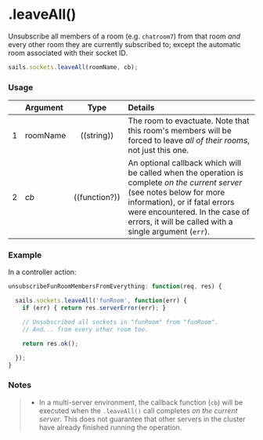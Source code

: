 # .leaveAll()

Unsubscribe all members of a room (e.g. `chatroom7`) from that room _and_ every other room they are currently subscribed to; except the automatic room associated with their socket ID.

```javascript
sails.sockets.leaveAll(roomName, cb);
```


### Usage

|   | Argument   | Type        | Details |
|---|:-----------|:-----------:|:--------|
| 1 | roomName   | ((string)) | The room to evactuate.  Note that this room's members will be forced to leave _all of their rooms_, not just this one.
| 2 | _cb_       | ((function?))| An optional callback which will be called when the operation is complete _on the current server_ (see notes below for more information), or if fatal errors were encountered.  In the case of errors, it will be called with a single argument (`err`).

### Example

In a controller action:

```javascript
unsubscribeFunRoomMembersFromEverything: function(req, res) {

  sails.sockets.leaveAll('funRoom', function(err) {
    if (err) { return res.serverError(err); }

    // Unsubscribed all sockets in "funRoom" from "funRoom".
    // And... from every other room too.

    return res.ok();

  });
}
```


### Notes
> + In a multi-server environment, the callback function (`cb`) will be executed when the `.leaveAll()` call completes _on the current server_.  This does not guarantee that other servers in the cluster have already finished running the operation.

<docmeta name="displayName" value=".leaveAll()">
<docmeta name="pageType" value="method">

